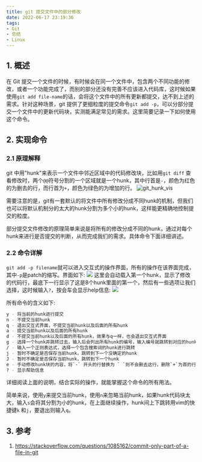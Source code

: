 ```yaml
---
title: git 提交文件中的部分修改
date: 2022-06-17 23:19:36
tags:
- Git
- 总结
- Linux
---
```

## 1. 概述
在 Git 提交一个文件的时候，有时候会在同一个文件中，包含两个不同功能的修改，或者一个功能完成了，而别的部分还没有完善不应该进入代码库，这时候如果使用`git add file-name`的话，会将这个文件中的所有更新都提交，达不到上述的需求。针对这种场景，git 提供了更细粒度的提交命令`git add -p`，可以分部分提交一个文件中的更新代码块，实测能满足常见的需求。这里简要记录一下如何使用这个命令。
<!--more-->

## 2. 实现命令
### 2.1 原理解释
git 中用"hunk"来表示一个文件中邻近区域中的代码修改块，比如用`git diff` 查看修改时，两个`@@`符号分割的一个区域就是一个hunk，其中行首是`-`，颜色为红色的为删去的行，而行首为`+`，颜色为绿色的为增加的行。
![git_hunk_vis](/imgs/git_add_part/git_hunk_vis.jpg)

需要注意的是，git有一套默认的将文件中所有修改分成不同hunk的机制，但我们也可以将默认机制分的太大的hunk分割为多个小的hunk，这样能更精确地控制提交的粒度。

部分提交文件修改的原理简单来说是将所有的修改分成不同的hunk，通过对每个hunk来进行是否提交的判断，从而完成我们的需求。具体命令下面详细讲述。

### 2.2 命令详解
`git add -p filename`就可以进入交互式的操作界面，所有的操作在该界面完成，其中`-p`是patch的缩写。界面如下:
![](/imgs/git_add_part/git_part_add_2.jpg)
这里会自动载入第一个hunk，显示了修改的代码行，最底下一行显示了这是8个hunk里面的第一个，然后有一些选项让我们选择，这时候输入`?`，按会车会显示help信息:
![](/imgs/git_add_part/git_part_add_2.jpg)

所有命令的含义如下:
```bash
y - 将当前的hunk进行提交
n - 不提交当前hunk
q - 退出交互式界面，不提交当前hunk以及后面的所有hunk
a - 提交当前hunk以及后面的所有hunk
d - 不提交当前hunk以及后面的所有hunk，效果与q一样，也会退出交互式界面
g - 选择一个hunk并跳转过去，输入后会列出所有hunk的编号，输入编号就跳转到对应的hunk
/ - 输入一个正则表达式，选择一个包含搜索词的hunk进行跳转
j - 暂时不确定是否保存当前hunk，跳转到下一个没确定的hunk
J - 暂时不确定是否保存当前hunk，跳转到下一个hunk
e - 手动修改hunk块的内容，将`-` 开头的行替换为 ` `则不会删去这行，删除`+`为首的行则不提交这个新增，以`#`开始的行会被忽略
? - 显示帮助信息 
```

详细阅读上面的说明，结合实际的操作，就能掌握这个命令的所有用法。

简单来说，使用`y`来提交当前hunk，使用`n`来忽略当前hunk，如果hunk代码块太大，输入`s`会将其分割为小的hunk，在上面继续操作，hunk间上下跳转用vim的快捷键`k` 和`j`，要退出则输入`q`。



## 3. 参考
1. <https://stackoverflow.com/questions/1085162/commit-only-part-of-a-file-in-git>
